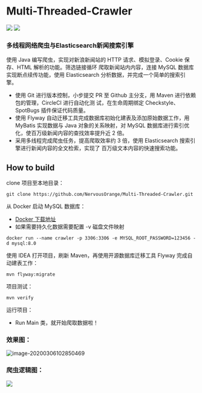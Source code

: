 # Multi-Threaded-Crawler

[![](https://img.shields.io/badge/Circle-CI-brightgreen)](https://circleci.com/gh/NervousOrange/Multi-Threaded-Crawler) [![](https://img.shields.io/badge/微信-联系作者-brightgreen)](https://s2.ax1x.com/2020/03/06/3bV0L8.jpg)

### 多线程网络爬虫与Elasticsearch新闻搜索引擎

使用 Java 编写爬虫，实现对新浪新闻站的 HTTP 请求、模拟登录、Cookie 保存、HTML 解析的功能。筛选链接循环 爬取新闻站内内容，连接 MySQL 数据库实现断点续传功能，使用 Elasticsearch 分析数据，并完成一个简单的搜索引 擎。 

* 使用 Git 进行版本控制，小步提交 PR 至 Github 主分支，用 Maven 进行依赖包的管理，CircleCI 进行自动化测 试，在生命周期绑定 Checkstyle、SpotBugs 插件保证代码质量。 
* 使用 Flyway 自动迁移工具完成数据库初始化建表及添加原始数据工作，用 MyBatis 实现数据与 Java 对象的关系映射，对 MySQL 数据库进行索引优化，使百万级新闻内容的查找效率提升近 2 倍。
*  采用多线程完成爬虫任务，提高爬取效率约 3 倍，使用 Elasticsearch 搜索引擎进行新闻内容的全文检索，实现了 百万级文本内容的快速搜索功能。

## How to build

clone 项目至本地目录：

```shell
git clone https://github.com/NervousOrange/Multi-Threaded-Crawler.git
```

从 Docker 启动 MySQL 数据库：

- [Docker 下载地址](https://www.docker.com/)
- 如果需要持久化数据需要配置 -v 磁盘文件映射

```shell
docker run --name crawler -p 3306:3306 -e MYSQL_ROOT_PASSWORD=123456 -d mysql:8.0
```

使用 IDEA 打开项目，刷新 Maven，再使用开源数据库迁移工具 Flyway 完成自动建表工作：

```shell
mvn flyway:migrate
```

项目测试：

```shell
mvn verify
```

运行项目：

- Run Main 类，就开始爬取数据啦！

### 效果图：

![image-20200306102850469](../../AppData/Roaming/Typora/typora-user-images/image-20200306102850469.png)

### 爬虫逻辑图：

![](https://s2.ax1x.com/2020/03/06/3bZrX6.png)